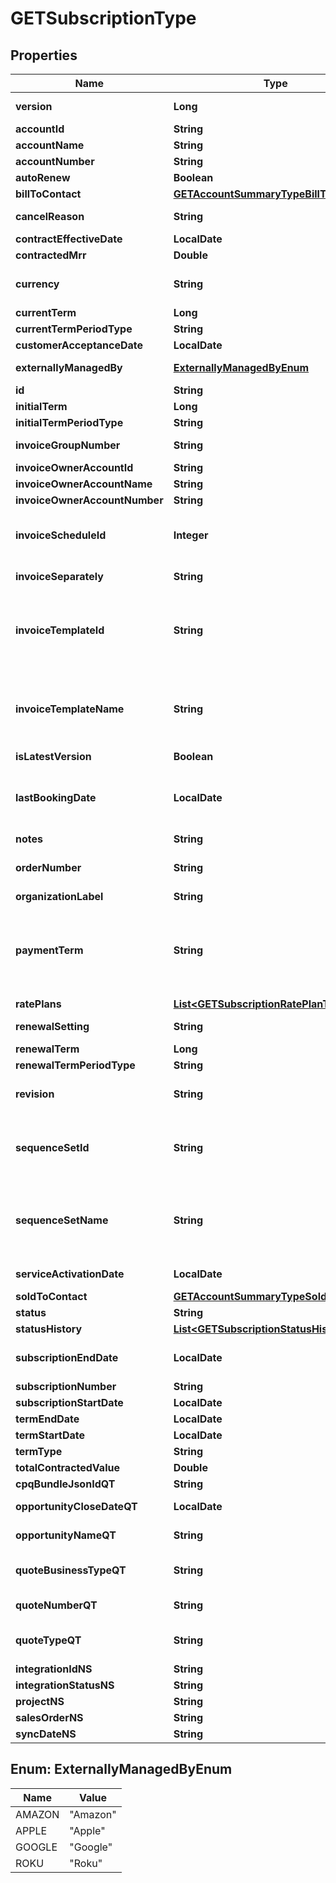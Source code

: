 

# GETSubscriptionType


## Properties

| Name | Type | Description | Notes |
|------------ | ------------- | ------------- | -------------|
|**version** | **Long** | This is the subscription version automatically generated by Zuora Billing. Each order or amendment creates a new version of the subscription, which incorporates the changes made in the order or amendment. |  [optional] |
|**accountId** | **String** |  |  [optional] |
|**accountName** | **String** |  |  [optional] |
|**accountNumber** | **String** |  |  [optional] |
|**autoRenew** | **Boolean** | If &#x60;true&#x60;, the subscription automatically renews at the end of the term. Default is &#x60;false&#x60;.  |  [optional] |
|**billToContact** | [**GETAccountSummaryTypeBillToContact**](GETAccountSummaryTypeBillToContact.md) |  |  [optional] |
|**cancelReason** | **String** | The reason for a subscription cancellation copied from the &#x60;changeReason&#x60; field of a Cancel Subscription order action.   This field contains valid value only if a subscription is cancelled through the Orders UI or API. Otherwise, the value for this field will always be &#x60;null&#x60;.  |  [optional] |
|**contractEffectiveDate** | **LocalDate** | Effective contract date for this subscription, as yyyy-mm-dd.  |  [optional] |
|**contractedMrr** | **Double** | Monthly recurring revenue of the subscription.  |  [optional] |
|**currency** | **String** | The currency of the subscription. **Note**: This field is available only if you have the &lt;a href&#x3D;\&quot;https://knowledgecenter.zuora.com/Zuora_Billing/Bill_your_customers/Flexible_Billing/Multiple_Currencies\&quot; target&#x3D;\&quot;_blank\&quot;&gt;Multiple Currencies&lt;/a&gt; feature enabled.  |  [optional] |
|**currentTerm** | **Long** | The length of the period for the current subscription term.  |  [optional] |
|**currentTermPeriodType** | **String** | The period type for the current subscription term.  Values are:  * &#x60;Month&#x60; (default) * &#x60;Year&#x60; * &#x60;Day&#x60; * &#x60;Week&#x60;  |  [optional] |
|**customerAcceptanceDate** | **LocalDate** | The date on which the services or products within a subscription have been accepted by the customer, as yyyy-mm-dd.  |  [optional] |
|**externallyManagedBy** | [**ExternallyManagedByEnum**](#ExternallyManagedByEnum) | An enum field on the Subscription object to indicate the name of a third-party store. This field is used to represent subscriptions created through third-party stores.  |  [optional] |
|**id** | **String** | Subscription ID.  |  [optional] |
|**initialTerm** | **Long** | The length of the period for the first subscription term.  |  [optional] |
|**initialTermPeriodType** | **String** | The period type for the first subscription term.  Values are:  * &#x60;Month&#x60; (default) * &#x60;Year&#x60; * &#x60;Day&#x60; * &#x60;Week&#x60;  |  [optional] |
|**invoiceGroupNumber** | **String** | The number of the invoice group associated with the subscription.  The value of this field is &#x60;null&#x60; if you have the [Flexible Billing Attributes](https://knowledgecenter.zuora.com/Billing/Subscriptions/Flexible_Billing_Attributes) feature disabled.  |  [optional] |
|**invoiceOwnerAccountId** | **String** |  |  [optional] |
|**invoiceOwnerAccountName** | **String** |  |  [optional] |
|**invoiceOwnerAccountNumber** | **String** |  |  [optional] |
|**invoiceScheduleId** | **Integer** | The ID of the invoice schedule associated with the subscription.  If multiple invoice schedules are created for different terms of a subscription, this field stores the latest invoice schedule.  **Note**: This field is available only if you have the &lt;a href&#x3D;\&quot;https://knowledgecenter.zuora.com/Zuora_Billing/Bill_your_customers/Flexible_Billing/Billing_Schedule\&quot; target&#x3D;\&quot;_blank\&quot;&gt;Billing Schedule&lt;/a&gt; feature enabled.  |  [optional] |
|**invoiceSeparately** | **String** | Separates a single subscription from other subscriptions and creates an invoice for the subscription.   If the value is &#x60;true&#x60;, the subscription is billed separately from other subscriptions. If the value is &#x60;false&#x60;, the subscription is included with other subscriptions in the account invoice.  |  [optional] |
|**invoiceTemplateId** | **String** | The ID of the invoice template associated with the subscription.  **Note**:    - If you have the &lt;a href&#x3D;\&quot;https://knowledgecenter.zuora.com/Zuora_Billing/Bill_your_customers/Bill_customers_at_subscription_level/Flexible_Billing_Attributes\&quot; target&#x3D;\&quot;_blank\&quot;&gt;Flexible Billing Attributes&lt;/a&gt; feature disabled, this field is unavailable in the request body and the value of this field is &#x60;null&#x60; in the response body.    - If you have the Flexible Billing Attributes feature enabled, and you do not specify this field in the request or you select **Default Template from Account** for this field during subscription creation, the value of this field is automatically set to &#x60;null&#x60; in the response body.  |  [optional] |
|**invoiceTemplateName** | **String** | The name of the invoice template associated with the subscription.  **Note**:    - If you have the &lt;a href&#x3D;\&quot;https://knowledgecenter.zuora.com/Zuora_Billing/Bill_your_customers/Bill_customers_at_subscription_level/Flexible_Billing_Attributes\&quot; target&#x3D;\&quot;_blank\&quot;&gt;Flexible Billing Attributes&lt;/a&gt; feature disabled, the value of this field is &#x60;null&#x60; in the response body.    - If you have the Flexible Billing Attributes feature enabled, and you do not specify the &#x60;invoiceTemplateId&#x60; field in the request or you select **Default Template from Account** for the &#x60;invoiceTemplateId&#x60; field during subscription creation, the value of the &#x60;invoiceTemplateName&#x60; field is automatically set to &#x60;null&#x60; in the response body.     |  [optional] |
|**isLatestVersion** | **Boolean** | If &#x60;true&#x60;, the current subscription object is the latest version. |  [optional] |
|**lastBookingDate** | **LocalDate** | The last booking date of the subscription object. This field is writable only when the subscription is newly created as a first version subscription. You can override the date value when creating a subscription through the Subscribe and Amend API or the subscription creation UI (non-Orders). Otherwise, the default value &#x60;today&#x60; is set per the user&#39;s timezone. The value of this field is as follows: * For a new subscription created by the [Subscribe and Amend APIs](https://knowledgecenter.zuora.com/Billing/Subscriptions/Orders/Orders_Harmonization/Orders_Migration_Guidance#Subscribe_and_Amend_APIs_to_Migrate), this field has the value of the subscription creation date. * For a subscription changed by an amendment, this field has the value of the amendment booking date. * For a subscription created or changed by an order, this field has the value of the order date.  |  [optional] |
|**notes** | **String** | A string of up to 65,535 characters.  |  [optional] |
|**orderNumber** | **String** | The order number of the order in which the changes on the subscription are made.   **Note:** This field is only available if you have the [Order Metrics](https://knowledgecenter.zuora.com/BC_Subscription_Management/Orders/AA_Overview_of_Orders#Order_Metrics) feature enabled. If you wish to have access to the feature, submit a request at [Zuora Global Support](http://support.zuora.com/). We will investigate your use cases and data before enabling this feature for you.  |  [optional] |
|**organizationLabel** | **String** | The organization that this object belongs to.  Note: This field is available only when the Multi-Org feature is enabled.  |  [optional] |
|**paymentTerm** | **String** | The name of the payment term associated with the subscription. For example, &#x60;Net 30&#x60;. The payment term determines the due dates of invoices.  **Note**:    - If you have the &lt;a href&#x3D;\&quot;https://knowledgecenter.zuora.com/Zuora_Billing/Bill_your_customers/Bill_customers_at_subscription_level/Flexible_Billing_Attributes\&quot; target&#x3D;\&quot;_blank\&quot;&gt;Flexible Billing Attributes&lt;/a&gt; feature disabled, this field is unavailable in the request body and the value of this field is &#x60;null&#x60; in the response body.    - If you have the Flexible Billing Attributes feature enabled, and you do not specify this field in the request or you select **Default Term from Account** for this field during subscription creation, the value of this field is automatically set to &#x60;null&#x60; in the response body.  |  [optional] |
|**ratePlans** | [**List&lt;GETSubscriptionRatePlanType&gt;**](GETSubscriptionRatePlanType.md) | Container for rate plans.  |  [optional] |
|**renewalSetting** | **String** | Specifies whether a termed subscription will remain &#x60;TERMED&#x60; or change to &#x60;EVERGREEN&#x60; when it is renewed.   Values are:  * &#x60;RENEW_WITH_SPECIFIC_TERM&#x60; (default) * &#x60;RENEW_TO_EVERGREEN&#x60;  |  [optional] |
|**renewalTerm** | **Long** | The length of the period for the subscription renewal term.  |  [optional] |
|**renewalTermPeriodType** | **String** | The period type for the subscription renewal term.  Values are:  * &#x60;Month&#x60; (default) * &#x60;Year&#x60; * &#x60;Day&#x60; * &#x60;Week&#x60;  |  [optional] |
|**revision** | **String** | An auto-generated decimal value uniquely tagged with a subscription. The value always contains one decimal place, for example, the revision of a new subscription is 1.0. If a further version of the subscription is created, the revision value will be increased by 1. Also, the revision value is always incremental regardless of deletion of subscription versions.  |  [optional] |
|**sequenceSetId** | **String** | The ID of the sequence set associated with the subscription.  **Note**:    - If you have the &lt;a href&#x3D;\&quot;https://knowledgecenter.zuora.com/Zuora_Billing/Bill_your_customers/Bill_customers_at_subscription_level/Flexible_Billing_Attributes\&quot; target&#x3D;\&quot;_blank\&quot;&gt;Flexible Billing Attributes&lt;/a&gt; feature disabled, this field is unavailable in the request body and the value of this field is &#x60;null&#x60; in the response body.    - If you have the Flexible Billing Attributes feature enabled, and you do not specify this field in the request or you select **Default Set from Account** for this field during subscription creation, the value of this field is automatically set to &#x60;null&#x60; in the response body.  |  [optional] |
|**sequenceSetName** | **String** | The name of the sequence set associated with the subscription.  **Note**:    - If you have the &lt;a href&#x3D;\&quot;https://knowledgecenter.zuora.com/Zuora_Billing/Bill_your_customers/Bill_customers_at_subscription_level/Flexible_Billing_Attributes\&quot; target&#x3D;\&quot;_blank\&quot;&gt;Flexible Billing Attributes&lt;/a&gt; feature disabled, the value of this field is &#x60;null&#x60; in the response body.    - If you have the Flexible Billing Attributes feature enabled, and you do not specify the &#x60;sequenceSetId&#x60; field in the request or you select **Default Template from Account** for the &#x60;sequenceSetId&#x60; field during subscription creation, the value of the &#x60;sequenceSetName&#x60; field is automatically set to &#x60;null&#x60; in the response body.  |  [optional] |
|**serviceActivationDate** | **LocalDate** | The date on which the services or products within a subscription have been activated and access has been provided to the customer, as yyyy-mm-dd  |  [optional] |
|**soldToContact** | [**GETAccountSummaryTypeSoldToContact**](GETAccountSummaryTypeSoldToContact.md) |  |  [optional] |
|**status** | **String** | Subscription status; possible values are:  * &#x60;Draft&#x60; * &#x60;Pending Activation&#x60; * &#x60;Pending Acceptance&#x60; * &#x60;Active&#x60; * &#x60;Cancelled&#x60; * &#x60;Suspended&#x60;  |  [optional] |
|**statusHistory** | [**List&lt;GETSubscriptionStatusHistoryType&gt;**](GETSubscriptionStatusHistoryType.md) | Container for status history.  |  [optional] |
|**subscriptionEndDate** | **LocalDate** | The date when the subscription term ends, where the subscription ends at midnight the day before. For example, if the &#x60;subscriptionEndDate&#x60; is 12/31/2016, the subscriptions ends at midnight (00:00:00 hours) on 12/30/2016. This date is the same as the term end date or the cancelation date, as appropriate.  |  [optional] |
|**subscriptionNumber** | **String** |  |  [optional] |
|**subscriptionStartDate** | **LocalDate** | Date the subscription becomes effective.  |  [optional] |
|**termEndDate** | **LocalDate** | Date the subscription term ends. If the subscription is evergreen, this is null or is the cancellation date (if one has been set).  |  [optional] |
|**termStartDate** | **LocalDate** | Date the subscription term begins. If this is a renewal subscription, this date is different from the subscription start date.  |  [optional] |
|**termType** | **String** | Possible values are: &#x60;TERMED&#x60;, &#x60;EVERGREEN&#x60;.  |  [optional] |
|**totalContractedValue** | **Double** | Total contracted value of the subscription.  |  [optional] |
|**cpqBundleJsonIdQT** | **String** | The Bundle product structures from Zuora Quotes if you utilize Bundling in Salesforce. Do not change the value in this field.  |  [optional] |
|**opportunityCloseDateQT** | **LocalDate** | The closing date of the Opportunity. This field is used in Zuora data sources to report on Subscription metrics. If the subscription originated from Zuora Quotes, the value is populated with the value from Zuora Quotes.  |  [optional] |
|**opportunityNameQT** | **String** | The unique identifier of the Opportunity. This field is used in Zuora data sources to report on Subscription metrics. If the subscription originated from Zuora Quotes, the value is populated with the value from Zuora Quotes.  |  [optional] |
|**quoteBusinessTypeQT** | **String** | The specific identifier for the type of business transaction the Quote represents such as New, Upsell, Downsell, Renewal or Churn. This field is used in Zuora data sources to report on Subscription metrics. If the subscription originated from Zuora Quotes, the value is populated with the value from Zuora Quotes.  |  [optional] |
|**quoteNumberQT** | **String** | The unique identifier of the Quote. This field is used in Zuora data sources to report on Subscription metrics. If the subscription originated from Zuora Quotes, the value is populated with the value from Zuora Quotes.  |  [optional] |
|**quoteTypeQT** | **String** | The Quote type that represents the subscription lifecycle stage such as New, Amendment, Renew or Cancel. This field is used in Zuora data sources to report on Subscription metrics. If the subscription originated from Zuora Quotes, the value is populated with the value from Zuora Quotes.  |  [optional] |
|**integrationIdNS** | **String** | ID of the corresponding object in NetSuite. Only available if you have installed the [Zuora Connector for NetSuite](https://www.zuora.com/connect/app/?appId&#x3D;265).  |  [optional] |
|**integrationStatusNS** | **String** | Status of the subscription&#39;s synchronization with NetSuite. Only available if you have installed the [Zuora Connector for NetSuite](https://www.zuora.com/connect/app/?appId&#x3D;265).  |  [optional] |
|**projectNS** | **String** | The NetSuite project that the subscription was created from. Only available if you have installed the [Zuora Connector for NetSuite](https://www.zuora.com/connect/app/?appId&#x3D;265).  |  [optional] |
|**salesOrderNS** | **String** | The NetSuite sales order than the subscription was created from. Only available if you have installed the [Zuora Connector for NetSuite](https://www.zuora.com/connect/app/?appId&#x3D;265).  |  [optional] |
|**syncDateNS** | **String** | Date when the subscription was synchronized with NetSuite. Only available if you have installed the [Zuora Connector for NetSuite](https://www.zuora.com/connect/app/?appId&#x3D;265).  |  [optional] |



## Enum: ExternallyManagedByEnum

| Name | Value |
|---- | -----|
| AMAZON | &quot;Amazon&quot; |
| APPLE | &quot;Apple&quot; |
| GOOGLE | &quot;Google&quot; |
| ROKU | &quot;Roku&quot; |



